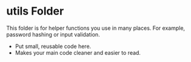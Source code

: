 # utils Folder

This folder is for helper functions you use in many places. For example, password hashing or input validation.

- Put small, reusable code here.
- Makes your main code cleaner and easier to read. 